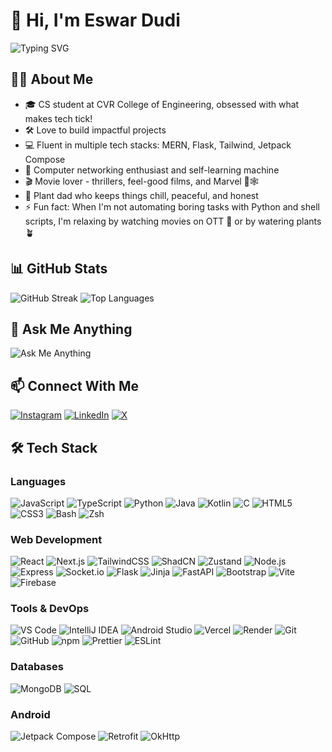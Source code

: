 # 👋 Hi, I'm Eswar Dudi

![Typing SVG](https://readme-typing-svg.demolab.com?font=Fira+Code&pause=1000&color=2E96FF&center=true&vCenter=true&width=435&lines=Computer+Science+Student;Full-Stack+Developer;Android+Developer;Tech+Enthusiast)

## 👨‍💻 About Me

- 🎓 CS student at CVR College of Engineering, obsessed with what makes tech tick!
- 🛠️ Love to build impactful projects
- 💻 Fluent in multiple tech stacks: MERN, Flask, Tailwind, Jetpack Compose
- 🔌 Computer networking enthusiast and self-learning machine
- 🎬 Movie lover - thrillers, feel-good films, and Marvel 🤖🕸️
- 🌱 Plant dad who keeps things chill, peaceful, and honest
- ⚡ Fun fact: When I'm not automating boring tasks with Python and shell scripts, I'm relaxing by watching movies on OTT 🍿 or by watering plants 🪴

## 📊 GitHub Stats

![GitHub Streak](https://git-hub-streak-stats.vercel.app?user=eswar-7116&theme=tokyonight&hide_border=true) ![Top Languages](https://github-readme-stats.vercel.app/api/top-langs/?username=eswar-7116&layout=compact&theme=tokyonight&hide_border=true)

## 💬 Ask Me Anything

![Ask Me Anything](https://img.shields.io/badge/Ask%20Me%20Anything-1E88E5?style=for-the-badge&logo=questdb&logoColor=white)

## 📫 Connect With Me

[![Instagram](https://img.shields.io/badge/Instagram-E4405F?style=for-the-badge&logo=instagram&logoColor=white)](https://instagram.com/whoiseswar)
[![LinkedIn](https://img.shields.io/badge/LinkedIn-0A66C2?style=for-the-badge&logo=linkedin&logoColor=white)](https://linkedin.com/in/eswar-dudi)
[![X](https://img.shields.io/badge/X-000000?style=for-the-badge&logo=x&logoColor=white)](https://twitter.com/eswardudi)

## 🛠️ Tech Stack

### Languages

![JavaScript](https://img.shields.io/badge/JavaScript-F7DF1E?style=for-the-badge&logo=javascript&logoColor=black) ![TypeScript](https://img.shields.io/badge/TypeScript-3178C6?style=for-the-badge&logo=typescript&logoColor=white) ![Python](https://img.shields.io/badge/Python-3776AB?style=for-the-badge&logo=python&logoColor=white) ![Java](https://img.shields.io/badge/Java-ED8B00?style=for-the-badge&logo=openjdk&logoColor=white) ![Kotlin](https://img.shields.io/badge/Kotlin-7F52FF?style=for-the-badge&logo=kotlin&logoColor=white) ![C](https://img.shields.io/badge/C-00599C?style=for-the-badge&logo=c&logoColor=white) ![HTML5](https://img.shields.io/badge/HTML5-E34F26?style=for-the-badge&logo=html5&logoColor=white) ![CSS3](https://img.shields.io/badge/CSS3-1572B6?style=for-the-badge&logo=css3&logoColor=white) ![Bash](https://img.shields.io/badge/Bash-4EAA25?style=for-the-badge&logo=gnubash&logoColor=white) ![Zsh](https://img.shields.io/badge/Zsh-3E4B4D?style=for-the-badge&logo=gnu-bash&logoColor=white)

### Web Development

![React](https://img.shields.io/badge/React-61DAFB?style=for-the-badge&logo=react&logoColor=black) ![Next.js](https://img.shields.io/badge/Next.js-000000?style=for-the-badge&logo=nextdotjs&logoColor=white) ![TailwindCSS](https://img.shields.io/badge/TailwindCSS-06B6D4?style=for-the-badge&logo=tailwindcss&logoColor=white) ![ShadCN](https://img.shields.io/badge/ShadCN-000000?style=for-the-badge&logo=tailwindcss&logoColor=white) ![Zustand](https://img.shields.io/badge/Zustand-482D40?style=for-the-badge&logo=react&logoColor=white) ![Node.js](https://img.shields.io/badge/Node.js-339933?style=for-the-badge&logo=nodedotjs&logoColor=white) ![Express](https://img.shields.io/badge/Express-000000?style=for-the-badge&logo=express&logoColor=white) ![Socket.io](https://img.shields.io/badge/Socket.io-010101?style=for-the-badge&logo=socket.io&logoColor=white) ![Flask](https://img.shields.io/badge/Flask-000000?style=for-the-badge&logo=flask&logoColor=white) ![Jinja](https://img.shields.io/badge/Jinja-B41717?style=for-the-badge&logo=jinja&logoColor=white) ![FastAPI](https://img.shields.io/badge/FastAPI-009688?style=for-the-badge&logo=fastapi&logoColor=white) ![Bootstrap](https://img.shields.io/badge/Bootstrap-7952B3?style=for-the-badge&logo=bootstrap&logoColor=white) ![Vite](https://img.shields.io/badge/Vite-646CFF?style=for-the-badge&logo=vite&logoColor=white) ![Firebase](https://img.shields.io/badge/Firebase-FFCA28?style=for-the-badge&logo=firebase&logoColor=black)

### Tools & DevOps

![VS Code](https://img.shields.io/badge/VS%20Code-007ACC?style=for-the-badge&logo=visualstudiocode&logoColor=white) ![IntelliJ IDEA](https://img.shields.io/badge/IntelliJ-000000?style=for-the-badge&logo=intellijidea&logoColor=white) ![Android Studio](https://img.shields.io/badge/Android%20Studio-3DDC84?style=for-the-badge&logo=androidstudio&logoColor=white) ![Vercel](https://img.shields.io/badge/Vercel-000000?style=for-the-badge&logo=vercel&logoColor=white) ![Render](https://img.shields.io/badge/Render-46E3B7?style=for-the-badge&logo=render&logoColor=black) ![Git](https://img.shields.io/badge/Git-F05032?style=for-the-badge&logo=git&logoColor=white) ![GitHub](https://img.shields.io/badge/GitHub-181717?style=for-the-badge&logo=github&logoColor=white) ![npm](https://img.shields.io/badge/npm-CB3837?style=for-the-badge&logo=npm&logoColor=white) ![Prettier](https://img.shields.io/badge/Prettier-F7B93E?style=for-the-badge&logo=prettier&logoColor=black) ![ESLint](https://img.shields.io/badge/ESLint-4B32C3?style=for-the-badge&logo=eslint&logoColor=white)

### Databases

![MongoDB](https://img.shields.io/badge/MongoDB-47A248?style=for-the-badge&logo=mongodb&logoColor=white) ![SQL](https://img.shields.io/badge/SQL-4479A1?style=for-the-badge&logo=mysql&logoColor=white)

### Android

![Jetpack Compose](https://img.shields.io/badge/Jetpack_Compose-4285F4?style=for-the-badge&logo=android&logoColor=white) ![Retrofit](https://img.shields.io/badge/Retrofit-FF8A00?style=for-the-badge&logo=android&logoColor=white) ![OkHttp](https://img.shields.io/badge/OkHttp-3E4348?style=for-the-badge&logo=android&logoColor=white)
